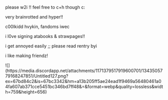 <body>
<p>please w2i !! feel free to c+h though c:</p>
<p>very brainrotted and hyper!!</p>
<p>c00lkidd hvykin, fandoms iwec</p>
<p> i l0ve signing atabooks & strawpages!! </p>
<p>i get annoyed easily ;; please read rentry byi</p>
<p>i like making friendz!</p>
![](https://media.discordapp.net/attachments/1171379517919600701/1343505779168247851/Untitled127.png?ex=67bd84c2&is=67bc3342&hm=a13b205ff5ae24ead1f9469a56480461a04fa607ab371cce5451bc346bd7ff48&=&format=webp&quality=lossless&width=759&height=656)
</body>
